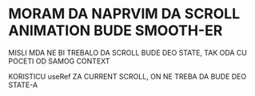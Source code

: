 # MORAM DA NAPRVIM DA SCROLL ANIMATION BUDE SMOOTH-ER

MISLI MDA NE BI TREBALO DA SCROLL BUDE DEO STATE, TAK ODA CU POCETI OD SAMOG CONTEXT

KORISTICU useRef ZA CURRENT SCROLL, ON NE TREBA DA BUDE DEO STATE-A
